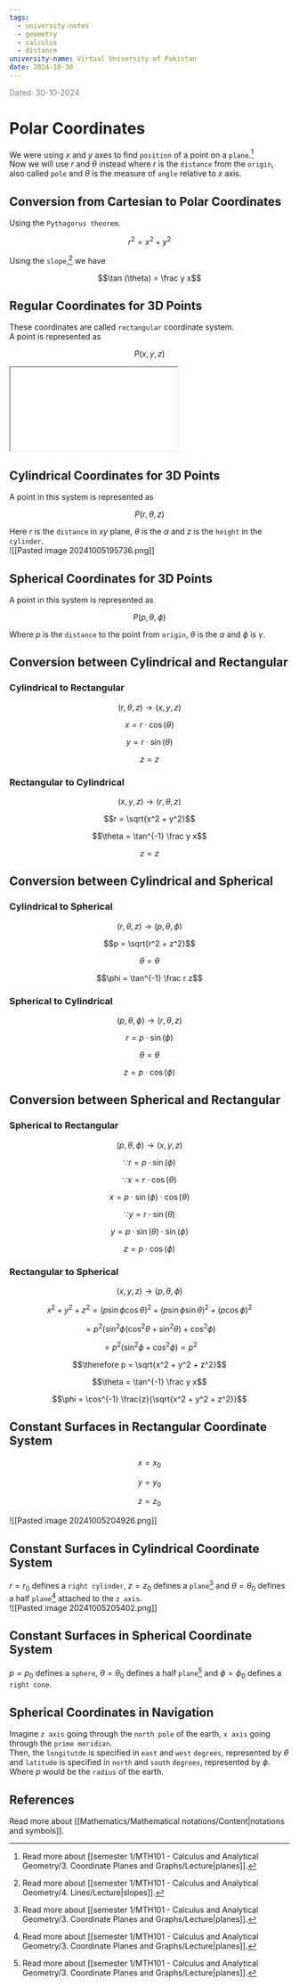 ```yaml
---
tags:
  - university-notes
  - geometry
  - calculus
  - distance
university-name: Virtual University of Pakistan
date: 2024-10-30
---
```


<span style="color: gray;">Dated: 30-10-2024</span>

# Polar Coordinates

We were using $x$ and $y$ axes to find `position` of a point on a `plane`.[^1]  
Now we will use $r$ and $\theta$ instead where $r$ is the `distance` from the `origin`, also called `pole` and $\theta$ is the measure of `angle` relative to $x$ axis.

## Conversion from Cartesian to Polar Coordinates

Using the `Pythagorus theorem`.  

$$r^2 = x^2 + y^2$$

Using the `slope`,[^2] we have  

$$\tan (\theta) = \frac y x$$

## Regular Coordinates for 3D Points

These coordinates are called `rectangular` coordinate system.  
A point is represented as  

$$P(x, y, z)$$

<iframe src="../Figures/rect_coords.html"></iframe>

## Cylindrical Coordinates for 3D Points

A point in this system is represented as  

$$P(r, \theta, z)$$

Here $r$ is the `distance` in $xy$ plane, $\theta$ is the $\alpha$ and $z$ is the `height` in the `cylinder`.  
![[Pasted image 20241005195736.png]]

## Spherical Coordinates for 3D Points

A point in this system is represented as  

$$P(p, \theta, \phi)$$

Where $p$ is the `distance` to the point from `origin`, $\theta$ is the $\alpha$ and $\phi$ is $\gamma$.

## Conversion between Cylindrical and Rectangular

### Cylindrical to Rectangular

$$(r, \theta, z) \rightarrow (x, y, z)$$

$$x = r \cdot \cos(\theta)$$

$$y = r \cdot \sin(\theta)$$

$$z = z$$

### Rectangular to Cylindrical

$$(x, y, z) \rightarrow (r, \theta, z)$$

$$r = \sqrt{x^2 + y^2}$$

$$\theta = \tan^{-1} \frac y x$$

$$z = z$$

## Conversion between Cylindrical and Spherical

### Cylindrical to Spherical

$$(r, \theta, z) \rightarrow (p, \theta, \phi)$$

$$p = \sqrt{r^2 + z^2}$$

$$\theta = \theta$$

$$\phi = \tan^{-1} \frac r z$$

### Spherical to Cylindrical

$$(p, \theta, \phi) \rightarrow (r, \theta, z)$$

$$r = p \cdot \sin(\phi)$$

$$\theta = \theta$$

$$z = p \cdot \cos (\phi)$$

## Conversion between Spherical and Rectangular

### Spherical to Rectangular

$$(p, \theta, \phi) \rightarrow (x, y, z)$$

$$\because r = p \cdot \sin(\phi)$$

$$\because x = r \cdot \cos (\theta)$$

$$x = p \cdot \sin(\phi) \cdot \cos(\theta)$$

$$\because y = r \cdot \sin(\theta)$$

$$y = p \cdot \sin(\theta) \cdot \sin(\phi)$$

$$z = p \cdot \cos(\phi)$$

### Rectangular to Spherical

$$(x, y, z) \rightarrow (p, \theta, \phi)$$

$$x^2 + y^2 + z^2 = \left(p\sin \phi \cos \theta \right)^2 + \left( p \sin \phi \sin \theta \right)^2 + \left(p \cos \phi \right)^2$$

$$= p^2 \left( \sin^2 \phi \left( \cos^2 \theta + \sin^2 \theta \right) + \cos^2 \phi \right)$$

$$= p^2 \left( \sin^2 \phi + \cos^2 \phi \right) = p^2$$

$$\therefore p = \sqrt{x^2 + y^2 + z^2}$$

$$\theta = \tan^{-1} \frac y x$$

$$\phi = \cos^{-1} \frac{z}{\sqrt{x^2 + y^2 + z^2}}$$

## Constant Surfaces in Rectangular Coordinate System

$$x = x_0$$

$$y = y_0$$

$$z = z_0$$

![[Pasted image 20241005204926.png]]

## Constant Surfaces in Cylindrical Coordinate System

$r = r_0$ defines a `right cylinder`, $z = z_0$ defines a `plane`[^1] and $\theta = \theta_0$ defines a half `plane`[^1] attached to the `z axis`.  
![[Pasted image 20241005205402.png]]

## Constant Surfaces in Spherical Coordinate System

$p = p_0$ defines a `sphere`, $\theta = \theta_0$ defines a half `plane`[^1] and $\phi = \phi_0$ defines a `right cone`.

## Spherical Coordinates in Navigation

Imagine `z axis` going through the `north pole` of the earth, `x axis` going through the `prime meridian`.  
Then, the `longitutde` is specified in `east` and `west` `degrees`, represented by $\theta$ and `latitude` is specified in `north` and `south` `degrees`, represented by $\phi$.  
Where $p$ would be the `radius` of the earth.

## References

Read more about [[Mathematics/Mathematical notations/Content|notations and symbols]].

[^1]: Read more about [[semester 1/MTH101 - Calculus and Analytical Geometry/3. Coordinate Planes and Graphs/Lecture|planes]].
[^2]: Read more about [[semester 1/MTH101 - Calculus and Analytical Geometry/4. Lines/Lecture|slopes]].